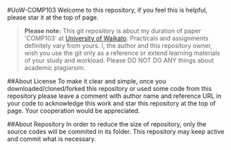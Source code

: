 #UoW-COMP103
Welcome to this repository, if you feel this is helpful, please star it at the top of page.
>**Please note:** This git repository is about my duration of paper 'COMP103' at [University of Waikato](http://www.waikato.ac.nz/). Practicals and assignments definitely vary from yours. I, the author and this repository owner, wish you use the git only as a reference or extend learning materials of your study and workload. Please DO NOT DO ANY things about academic plagiarsim.

##About License
To make it clear and simple, once you downloaded/cloned/forked this repository or used some code from this repository please leave a comment with author name and reference URL in your code to acknowledge this work and star this repository at the top of page. Your cooperation would be appreciated.

##About Repository
In order to reduce the size of repository, only the source codes will be commited in its folder. This repository may keep active and commit what is necessary.